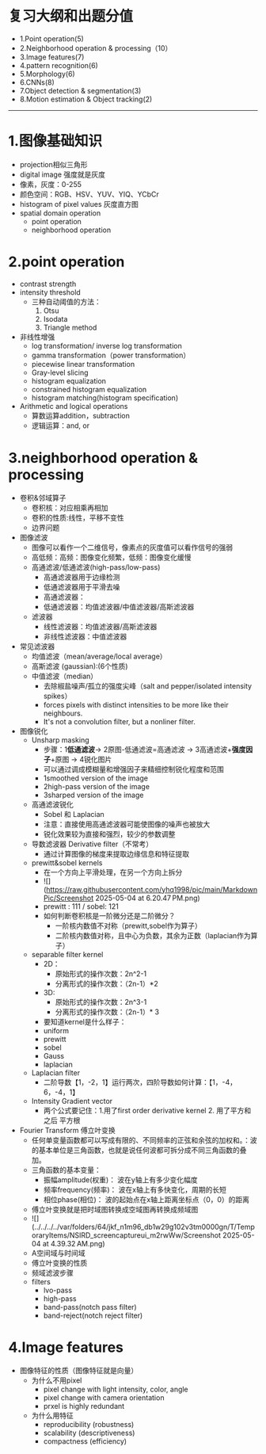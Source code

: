 # 复习大纲和出题分值
- 1.Point operation(5)
- 2.Neighborhood operation & processing（10）
- 3.Image features(7)
- 4.pattern recognition(6)
- 5.Morphology(6)
- 6.CNNs(8)
- 7.Object detection & segmentation(3)
- 8.Motion estimation & Object tracking(2)
------------------------
# 1.图像基础知识
- projection相似三角形
- digital image 强度就是灰度
- 像素，灰度：0-255
- 颜色空间：RGB、HSV、YUV、YIQ、YCbCr
- histogram of pixel values 灰度直方图
- spatial domain operation
  - point operation
  - neighborhood operation
# 2.point operation
- contrast strength
- intensity threshold
  - 三种自动阈值的方法：
    1. Otsu
    2. Isodata
    3. Triangle method
- 非线性增强
  - log transformation/ inverse log transformation
  - gamma transformation（power transformation）
  - piecewise linear transformation
  - Gray-level slicing
  - histogram equalization
  - constrained histogram equalization
  - histogram matching(histogram specification)
- Arithmetic and logical operations
  - 算数运算addition，subtraction
  - 逻辑运算：and, or
# 3.neighborhood operation & processing
- 卷积&邻域算子
  - 卷积核：对应相乘再相加
  - 卷积的性质:线性，平移不变性
  - 边界问题
- 图像滤波
  - 图像可以看作一个二维信号，像素点的灰度值可以看作信号的强弱
  - 高低频：高频：图像变化频繁，低频：图像变化缓慢
  - 高通滤波/低通滤波(high-pass/low-pass)
    - 高通滤波器用于边缘检测
    - 低通滤波器用于平滑去噪
    - 高通滤波器：
    - 低通滤波器：均值滤波器/中值滤波器/高斯滤波器
  - 滤波器
    - 线性滤波器：均值滤波器/高斯滤波器
    - 非线性滤波器：中值滤波器
- 常见滤波器
  - 均值滤波（mean/average/local average）
  - 高斯滤波 (gaussian):(6个性质)
  - 中值滤波（median）
    - 去除椒盐噪声/孤立的强度尖峰（salt and pepper/isolated intensity spikes）
    - forces pixels with distinct intensities to be more like their neighbours.
    - It's not a convolution filter, but a nonliner filter.
- 图像锐化
  - Unsharp masking
    - 步骤：1**低通滤波**-> 2原图-低通滤波=高通滤波 -> 3高通滤波+**强度因子**+原图 -> 4锐化图片
    - 可以通过调成模糊量和增强因子来精细控制锐化程度和范围
    - 1smoothed version of the image
    - 2high-pass version of the image
    - 3sharped version of the image
  - 高通滤波锐化
    - Sobel 和 Laplacian 
    - 注意：直接使用高通滤波器可能使图像的噪声也被放大
    - 锐化效果较为直接和强烈，较少的参数调整
  - 导数滤波器 Derivative filter（不常考）
    - 通过计算图像的梯度来提取边缘信息和特征提取
  - prewitt&sobel kernels
    - 在一个方向上平滑处理，在另一个方向上拆分
    - ![](https://raw.githubusercontent.com/yhq1998/pic/main/MarkdownPic/Screenshot 2025-05-04 at 6.20.47 PM.png)
    - prewitt : 111 / sobel: 121
    - 如何判断卷积核是一阶微分还是二阶微分？
      - 一阶核内数值不对称（prewitt,sobel作为算子）
      - 二阶核内数值对称，且中心为负数，其余为正数（laplacian作为算子）
  - separable filter kernel
    - 2D：
      - 原始形式的操作次数：2n^2-1
      - 分离形式的操作次数：（2n-1）*2
    - 3D:
      - 原始形式的操作次数：2n^3-1
      - 分离形式的操作次数：（2n-1）* 3
    - 要知道kernel是什么样子：
    - uniform 
    - prewitt 
    - sobel 
    - Gauss
    - laplacian
  - Laplacian filter
    - 二阶导数【1，-2，1】运行两次，四阶导数如何计算：【1，-4，6，-4，1】
  - Intensity Gradient vector
    - 两个公式要记住：1.用了first order derivative kernel 2. 用了平方和 之后 平方根
- Fourier Transform 傅立叶变换
  - 任何单变量函数都可以写成有限的、不同频率的正弦和余弦的加权和。：波的基本单位是三角函数，也就是说任何波都可拆分成不同三角函数的叠加。
  - 三角函数的基本变量：
    - 振幅amplitude(权重)： 波在y轴上有多少变化幅度
    - 频率frequency(频率)： 波在x轴上有多快变化，周期的长短
    - 相位phase(相位)： 波的起始点在x轴上距离坐标点（0，0）的距离
  - 傅立叶变换就是把时域图转换成空域图再转换成频域图
  - ![](../../../../var/folders/64/jkf_n1m96_db1w29g102v3tm0000gn/T/TemporaryItems/NSIRD_screencaptureui_m2rwWw/Screenshot 2025-05-04 at 4.39.32 AM.png)
  - A空间域与时间域
  - 傅立叶变换的性质
  - 频域滤波步骤
  - filters
    - lvo-pass
    - high-pass
    - band-pass(notch pass filter)
    - band-reject(notch reject filter)
#  4.Image features
- 图像特征的性质（图像特征就是向量）
  - 为什么不用pixel
    - pixel change with light intensity, color, angle
    - pixel change with camera orientation
    - prxel is highly redundant
  - 为什么用特征
    - reproducibility (robustness)
    - scalability (descriptiveness)
    - compactness (efficiency)
